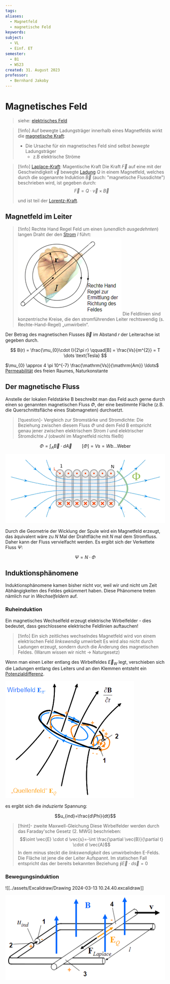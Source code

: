 ```yaml
---
tags: 
aliases:
  - Magnetfeld
  - magnetische Feld
keywords: 
subject:
  - VL
  - Einf. ET
semester:
  - B1
  - WS23
created: 31. August 2023
professor:
  - Bernhard Jakoby
---
```

 

# Magnetisches Feld

> siehe: [elektrisches Feld](elektrisches%20Feld.md) 

> [!info] Auf bewegte Ladungsträger innerhalb eines Magnetfelds wirkt die [magnetische Kraft](Laplace-Kraft.md):
> - Die Ursache für ein magnetisches Feld sind selbst *bewegte* Ladungsträger
>   - z.B elektrische Ströme

> [!info] [Laplace-Kraft](Laplace-Kraft.md): Magentische Kraft
> Die Kraft $\vec{F}$ auf eine mit der Geschwindigkeit $\vec{v}$ bewegte [Ladung](elektrische%20Ladung.md) $Q$ in einem Magnetfeld, welches durch die sogenannte Induktion $\vec{B}$ (auch: "magnetische Flussdichte") beschrieben wird, ist gegeben durch:
> $$ \vec{F} = Q\cdot \vec{v}\times \vec{B}$$
>
> und ist teil der [Lorentz-Kraft](Lorentz-Kraft.md).

## Magnetfeld im Leiter

> [!info] Rechte Hand Regel
> Feld um einen (*unendlich ausgedehnten*) langen Draht der den [Strom](elektrischer%20Strom.md) 𝐼 führt:
> ![InlineR](assets/rechteHandLeiterMagnFeld.png) Die Feldlinien sind konzentrische Kreise, die den stromführenden Leiter rechtswendig (s. Rechte-Hand-Regel) „umwirbeln“. 

Der Betrag des magnetischen Flusses $\vec{B}$ im Abstand 𝑟 der Leiterachse ist gegeben durch.

$$
B(r) = \frac{\mu_{0}\cdot I}{2\pi r} \qquad[B] = \frac{Vs}{m^{2}} = T \dots \text{Tesla}
$$

$\mu_{0} \approx 4 \pi 10^{-7} \frac{\mathrm{Vs}}{\mathrm{Am}} \ldots$ [Permeabilität](../Physik/Konstanten/Permeablitätskonstante%20des%20Vakuum.md) des freien Raumes, Naturkonstante

## Der magnetische Fluss

Anstelle der lokalen Feldstärke B beschreibt man das Feld auch gerne durch einen so genannten magnetischen Fluss $\Phi$, der eine bestimmte Fläche (z.B. die Querschnittsfläche eines Stabmagneten) durchsetzt.

> [!question]- Vergleich zur Stromstärke und Stromdichte:
>  Die Beziehung zwischen diesem Fluss $\Phi$ und dem Feld B entspricht genau jener zwischen elektrischem Strom $I$ und elektrischer Stromdichte $J$
>  (obwohl im Magnetfeld nichts fließt)

$$\Phi = \int_{A}\vec{B} \cdot d\vec{A} \qquad [\Phi] = Vs = Wb\dots \text{Weber}$$

![invert_dark](assets/FeldSpule.png)

Durch die Geometrie der Wicklung der Spule wird ein Magnetfeld erzeugt, das äquivalent wäre zu $N$ Mal der Drahtfläche mit $N$ mal dem Stromfluss. Daher kann der Fluss vervielfacht werden. Es ergibt sich der Verkettete Fluss $\Psi$:

$$\Psi = N\cdot\Phi$$

## Induktionsphänomene

Induktionsphänomene kamen bisher nicht vor, weil wir und nicht um Zeit Abhängigkeiten des Feldes gekümmert haben. Diese Phänomene treten nämlich nur in *Wechselfeldern* auf.

### Ruheinduktion

Ein magnetisches Wechselfeld erzeugt elektrische Wirbelfelder - dies bedeutet, dass geschlossene elektrische Feldlinien auftauchen!

> [!info] Ein sich zeitliches wechselndes Magnetfeld wird von einem elektrischen Feld *linkswendig* umwirbelt 
> Es wird also nicht durch Ladungen erzeugt, sondern durch die Änderung des magnetischen Feldes. (Warum wissen wir nicht -> Naturgesetz)

Wenn man einen Leiter entlang des Wirbelfeldes $\vec{E}_{W}$ legt, verschieben sich die Ladungen entlang des Leiters und an den Klemmen entsteht ein [Potenzialdifferenz](elektrische%20Spannung.md).


![invert_dark](assets/Wechselfelder.png)

es ergibt sich die *induzierte* Spannung:

$$u_{ind}=\frac{d\Phi}{dt}$$

> [!hint]- zweite Maxwell-Gleichung 
> Diese Wirbelfelder werden durch das Faraday'sche Gesetz (2. MWG) beschrieben:
> $$\oint \vec{E} \cdot d \vec{s}=-\int \frac{\partial \vec{B}}{\partial t} \cdot d \vec{A}$$
> In dem minus steckt die *linkswendigkeit* des umwirbelnden E-Felds.
> Die Fläche ist jene die der Leiter Aufspannt.
> Im statischen Fall entspricht das der bereits bekannten Beziehung $\oint \vec{E}\cdot d\vec{s} = 0$

### Bewegungsinduktion

![[../assets/Excalidraw/Drawing 2024-03-13 10.24.40.excalidraw]]

![invert_dark](assets/BewegterLeiter.png)